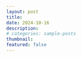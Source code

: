 ```yaml
---
layout: post
title: 
date: 2024-10-16
description: 
# categories: sample-posts
thumbnail: 
featured: false
---
```


